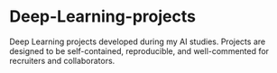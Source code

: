 # Deep-Learning-projects
Deep Learning projects developed during my AI studies.  Projects are designed to be self-contained, reproducible, and well-commented for recruiters and collaborators.
